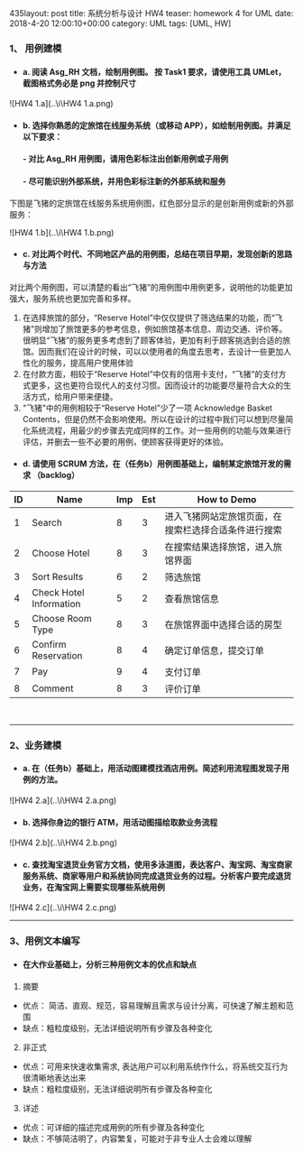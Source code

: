 435layout: post
title: 系统分析与设计 HW4
teaser: homework 4 for UML
date: 2018-4-20 12:00:10+00:00
category: UML
tags: [UML, HW]



### 1、 用例建模

- #### a. 阅读 Asg_RH 文档，绘制用例图。 按 Task1 要求，请使用工具 UMLet，截图格式务必是 png 并控制尺寸

![HW4 1.a](..\i\HW4 1.a.png)



- #### b. 选择你熟悉的定旅馆在线服务系统（或移动 APP），如绘制用例图。并满足以下要求：

  #### \- 对比 Asg_RH 用例图，请用色彩标注出创新用例或子用例

  #### \- 尽可能识别外部系统，并用色彩标注新的外部系统和服务

下图是飞猪的定旅馆在线服务系统用例图，红色部分显示的是创新用例或新的外部服务：

![HW4 1.b](..\i\HW4 1.b.png)



- #### c. 对比两个时代、不同地区产品的用例图，总结在项目早期，发现创新的思路与方法

对比两个用例图，可以清楚的看出“飞猪”的用例图中用例更多，说明他的功能更加强大，服务系统也更加完善和多样。

1. 在选择旅馆的部分，“Reserve Hotel”中仅仅提供了筛选结果的功能，而“飞猪”则增加了旅馆更多的参考信息，例如旅馆基本信息、周边交通、评价等。很明显“飞猪”的服务更多考虑到了顾客体验，更加有利于顾客挑选到合适的旅馆。因而我们在设计的时候，可以以使用者的角度去思考，去设计一些更加人性化的服务，提高用户使用体验
2. 在付款方面，相较于“Reserve Hotel”中仅有的信用卡支付，“飞猪”的支付方式更多，这也更符合现代人的支付习惯。因而设计的功能要尽量符合大众的生活方式，给用户带来便捷。
3. "飞猪"中的用例相较于“Reserve Hotel”少了一项 Acknowledge Basket Contents，但是仍然不会影响使用。所以在设计的过程中我们可以想到尽量简化系统流程，用最少的步骤去完成同样的工作。对一些用例的功能与效果进行评估，并删去一些不必要的用例，使顾客获得更好的体验。



- #### d. 请使用 SCRUM 方法，在（任务b）用例图基础上，编制某定旅馆开发的需求 （backlog）

| ID   | Name                    | Imp  | Est  | How to Demo                |
| ---- | ----------------------- | ---- | ---- | -------------------------- |
| 1    | Search                  | 8    | 3    | 进入飞猪网站定旅馆页面，在搜索栏选择合适条件进行搜索 |
| 2    | Choose Hotel            | 8    | 3    | 在搜索结果选择旅馆，进入旅馆界面           |
| 3    | Sort Results            | 6    | 2    | 筛选旅馆                       |
| 4    | Check Hotel Information | 5    | 2    | 查看旅馆信息                     |
| 5    | Choose Room Type        | 8    | 3    | 在旅馆界面中选择合适的房型              |
| 6    | Confirm Reservation     | 8    | 4    | 确定订单信息，提交订单                |
| 7    | Pay                     | 9    | 4    | 支付订单                       |
| 8    | Comment                 | 8    | 3    | 评价订单                       |

​

---

### 2、业务建模

- #### a. 在（任务b）基础上，用活动图建模找酒店用例。简述利用流程图发现子用例的方法。

![HW4 2.a](..\i\HW4 2.a.png)



- #### b. 选择你身边的银行 ATM，用活动图描绘取款业务流程

![HW4 2.b](..\i\HW4 2.b.png)



- #### c. 查找淘宝退货业务官方文档，使用多泳道图，表达客户、淘宝网、淘宝商家服务系统、商家等用户和系统协同完成退货业务的过程。分析客户要完成退货业务，在淘宝网上需要实现哪些系统用例

![HW4 2.c](..\i\HW4 2.c.png)



---

### 3、用例文本编写

- #### 在大作业基础上，分析三种用例文本的优点和缺点

1. 摘要

- 优点： 简洁、直观、规范，容易理解且需求与设计分离，可快速了解主题和范围
- 缺点：粗粒度级别，无法详细说明所有步骤及各种变化



2. 非正式

- 优点：可用来快速收集需求, 表达用户可以利用系统作什么，将系统交互行为很清晰地表达出来
- 缺点：粗粒度级别，无法详细说明所有步骤及各种变化



3. 详述

- 优点：可详细的描述完成用例的所有步骤及各种变化
- 缺点：不够简洁明了，内容繁复，可能对于非专业人士会难以理解